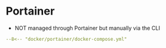 # Portainer

* NOT managed through Portainer but manually via the CLI

```yaml title="Compose"
--8<-- "docker/portainer/docker-compose.yml"
```
